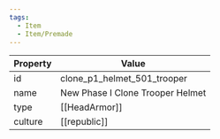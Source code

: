 ```yaml
---
tags:
  - Item
  - Item/Premade
---
```


| Property | Value                            |
| -------- | -------------------------------- |
| id       | clone_p1_helmet_501_trooper      |
| name     | New Phase I Clone Trooper Helmet |
| type     | [[HeadArmor]]                    |
| culture  | [[republic]]            |


